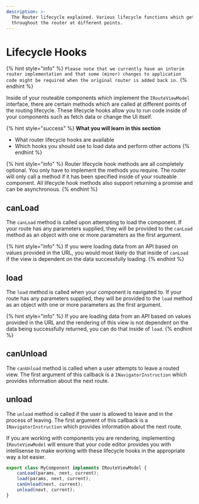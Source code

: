 ```yaml
---
description: >-
  The Router lifecycle explained. Various lifecycle functions which get called
  throughout the router at different points.
---
```


# Lifecycle Hooks

{% hint style="info" %}
`Please note that we currently have an interim router implementation and that some (minor) changes to application code might be required when the original router is added back in.`
{% endhint %}

Inside of your routeable components which implement the `IRouteViewModel` interface, there are certain methods which are called at different points of the routing lifecycle. These lifecycle hooks allow you to run code inside of your components such as fetch data or change the UI itself.

{% hint style="success" %}
**What you will learn in this section**

* What router lifecycle hooks are available
* Which hooks you should use to load data and perform other actions
{% endhint %}

{% hint style="info" %}
Router lifecycle hook methods are all completely optional. You only have to implement the methods you require. The router will only call a method if it has been specified inside of your routeable component. All lifecycle hook methods also support returning a promise and can be asynchronous.
{% endhint %}

## **canLoad**

The `canLoad` method is called upon attempting to load the component. If your route has any parameters supplied, they will be provided to the `canLoad` method as an object with one or more parameters as the first argument.

{% hint style="info" %}
If you were loading data from an API based on values provided in the URL, you would most likely do that inside of `canLoad` if the view is dependent on the data successfully loading.
{% endhint %}

## **load**

The `load` method is called when your component is navigated to. If your route has any parameters supplied, they will be provided to the `load` method as an object with one or more parameters as the first argument.

{% hint style="info" %}
If you are loading data from an API based on values provided in the URL and the rendering of this view is not dependent on the data being successfully returned, you can do that inside of `load`.
{% endhint %}

## **canUnload**

The `canUnload` method is called when a user attempts to leave a routed view. The first argument of this callback is a `INavigatorInstruction` which provides information about the next route.

## **unload**

The `unload` method is called if the user is allowed to leave and in the process of leaving. The first argument of this callback is a `INavigatorInstruction` which provides information about the next route.

If you are working with components you are rendering, implementing `IRouteViewModel` will ensure that your code editor provides you with intellisense to make working with these lifecycle hooks in the appropriate way a lot easier.

```typescript
export class MyComponent implements IRouteViewModel {
    canLoad(params, next, current);
    load(params, next, current);
    canUnload(next, current);
    unload(next, current);
}
```

